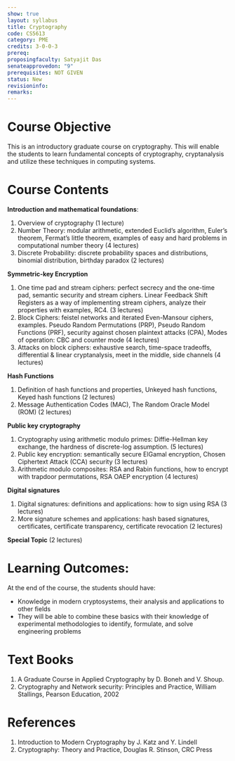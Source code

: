 ```yaml
---
show: true
layout: syllabus
title: Cryptography
code: CS5613
category: PME
credits: 3-0-0-3
prereq:
proposingfaculty: Satyajit Das
senateapprovedon: "9"
prerequisites: NOT GIVEN
status: New
revisioninfo:
remarks:
---
```


# Course Objective
This is an introductory graduate course on cryptography. This will enable the students to learn fundamental concepts of cryptography, cryptanalysis and utilize these techniques in computing systems.

# Course Contents
**Introduction and mathematical foundations**: 
1. Overview of cryptography (1 lecture)
2. Number Theory: modular arithmetic, extended Euclid’s algorithm, Euler’s theorem, Fermat’s little
theorem, examples of easy and hard problems in computational number theory (4 lectures)
3. Discrete Probability:
discrete probability spaces and distributions, binomial distribution, birthday paradox (2 lectures)

**Symmetric-key Encryption**
1. One time pad and stream ciphers: perfect secrecy and the one-time pad, semantic security and stream ciphers.
Linear Feedback Shift Registers as a way of implementing stream ciphers, analyze
their properties with examples, RC4. (3 lectures)
2. Block Ciphers: feistel networks and iterated Even-Mansour ciphers, examples. Pseudo Random
Permutations (PRP), Pseudo Random Functions (PRF), security against chosen
plaintext attacks (CPA), Modes of operation: CBC and counter mode (4 lectures)
3. Attacks on block ciphers: exhaustive search, time-space tradeoffs, differential & linear cryptanalysis, meet in the middle, side channels (4 lectures)

**Hash Functions**
1. Definition of hash functions and properties, Unkeyed hash functions, Keyed hash functions (2 lectures)
2. Message Authentication Codes (MAC), The Random Oracle Model (ROM) (2 lectures)


**Public key cryptography**
1. Cryptography using arithmetic modulo primes: Diffie-Hellman key exchange, the hardness of discrete-log assumption. (5 lectures)
2. Public key encryption: semantically secure ElGamal encryption, Chosen Ciphertext Attack (CCA) security (3 lectures)
3. Arithmetic modulo composites: RSA and Rabin functions, how to encrypt with trapdoor permutations, RSA OAEP encryption (4 lectures)

**Digital signatures**
1. Digital signatures: definitions and applications: how to sign using RSA (3 lectures)
2. More signature schemes and applications: hash based signatures, certificates, certificate transparency, certificate revocation (2 lectures)

**Special Topic**  (2 lectures)

# Learning Outcomes:

At the end of the course, the students should have: 
* Knowledge in modern cryptosystems, their analysis and applications to other fields 
* They will be able to combine these basics with their knowledge of experimental methodologies to identify, formulate, and solve engineering problems

# Text Books
1. A Graduate Course in Applied Cryptography by D. Boneh and V. Shoup. 
2. Cryptography and Network security: Principles and Practice, William Stallings, Pearson Education, 2002 

# References
1. Introduction to Modern Cryptography by J. Katz and Y. Lindell 
2. Cryptography: Theory and Practice, Douglas R. Stinson, CRC Press


